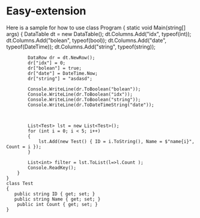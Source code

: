 # Easy-extension
Here is a sample for how to use
    class Program
    {
        static void Main(string[] args)
        { 
            DataTable dt = new DataTable();
            dt.Columns.Add("idx", typeof(int));
            dt.Columns.Add("bolean", typeof(bool));
            dt.Columns.Add("date", typeof(DateTime));
            dt.Columns.Add("string", typeof(string));

            DataRow dr = dt.NewRow();
            dr["idx"] = 0;
            dr["bolean"] = true;
            dr["date"] = DateTime.Now;
            dr["string"] = "asdasd";

            Console.WriteLine(dr.ToBoolean("bolean"));
            Console.WriteLine(dr.ToBoolean("idx"));
            Console.WriteLine(dr.ToBoolean("string"));
            Console.WriteLine(dr.ToDateTimeString("date"));



            List<Test> lst = new List<Test>();
            for (int i = 0; i < 5; i++)
            {
                lst.Add(new Test() { ID = i.ToString(), Name = $"name{i}", Count = i });
            }

            List<int> filter = lst.ToList(l=>l.Count );
            Console.ReadKey();
        }
    }
    class Test
    {
       public string ID { get; set; }
       public string Name { get; set; }
        public int Count { get; set; }
    }
